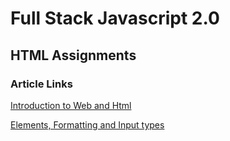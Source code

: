 
# Full Stack Javascript 2.0

## HTML Assignments

### Article Links

[Introduction to Web and Html](https://mywebjourney.hashnode.dev/introduction-web-and-html)

[Elements, Formatting and Input types ](https://mywebjourney.hashnode.dev/html-elements)